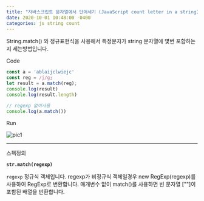 ```yaml
---
title: "자바스크립트 문자열에서 단어세기 (JavaScript count letter in a string)"
date: 2020-10-01 10:48:00 -0400
categories: js string count
---
```


String.match() 와 정규표현식을 사용해서 특정문자가 string 문자열에 몇번 포함하는지 세는방법입니다.

Code

```js
const a = 'ablaijclwiejc'
const reg = /j/g;
let result = a.match(reg);
console.log(result)
console.log(result.length)

// regexp 없이사용
console.log(a.match())
```

Run

![pic1](https://github-io-dblog.s3-ap-southeast-2.amazonaws.com/js-string-match.png)

---

스펙정의

**`str.match(regexp)`**

`regexp`
정규식 객체입니다. regexp가 비정규식 객체일경우 new RegExp(regexp)를 사용하여 RegExp로 변환합니다.
매개변수 없이 match()를 사용하면 빈 문자열 [""]이 포함된 배열을 반환합니다.
